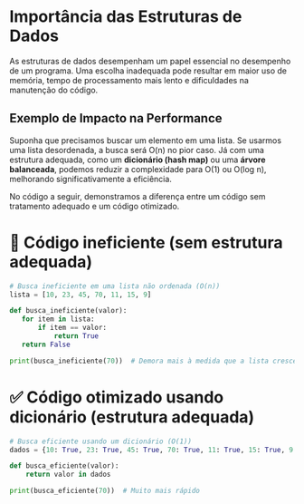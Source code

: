 # Importância das Estruturas de Dados

As estruturas de dados desempenham um papel essencial no desempenho de um programa. Uma escolha inadequada pode resultar em maior uso de memória, tempo de processamento mais lento e dificuldades na manutenção do código.

## Exemplo de Impacto na Performance

Suponha que precisamos buscar um elemento em uma lista. Se usarmos uma lista desordenada, a busca será O(n) no pior caso. Já com uma estrutura adequada, como um **dicionário (hash map)** ou uma **árvore balanceada**, podemos reduzir a complexidade para O(1) ou O(log n), melhorando significativamente a eficiência.

No código a seguir, demonstramos a diferença entre um código sem tratamento adequado e um código otimizado.
 
# 🔴 Código ineficiente (sem estrutura adequada)

 ```python
 # Busca ineficiente em uma lista não ordenada (O(n))
lista = [10, 23, 45, 70, 11, 15, 9]

def busca_ineficiente(valor):
    for item in lista:
        if item == valor:
            return True
    return False

print(busca_ineficiente(70))  # Demora mais à medida que a lista cresce

```

# ✅ Código otimizado usando dicionário (estrutura adequada)

```python 
# Busca eficiente usando um dicionário (O(1))
dados = {10: True, 23: True, 45: True, 70: True, 11: True, 15: True, 9: True}

def busca_eficiente(valor):
    return valor in dados

print(busca_eficiente(70))  # Muito mais rápido
```
